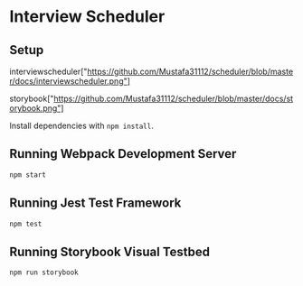 # Interview Scheduler

## Setup
interviewscheduler["https://github.com/Mustafa31112/scheduler/blob/master/docs/interviewscheduler.png"]


storybook["https://github.com/Mustafa31112/scheduler/blob/master/docs/storybook.png"]

Install dependencies with `npm install`.

## Running Webpack Development Server

```sh
npm start
```

## Running Jest Test Framework

```sh
npm test
```

## Running Storybook Visual Testbed

```sh
npm run storybook
```
